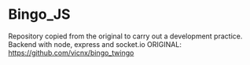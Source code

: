 # Bingo_JS
Repository copied from the original to carry out a development practice.
Backend with node, express and socket.io
ORIGINAL:
https://github.com/vicnx/bingo_twingo
